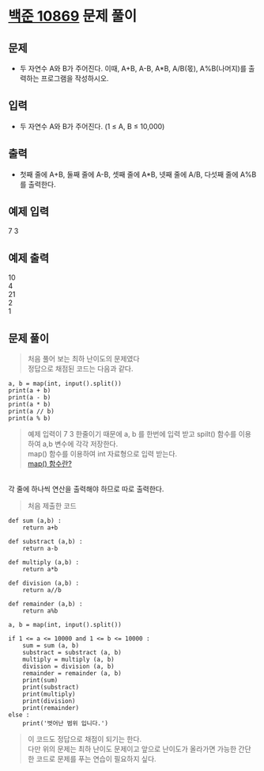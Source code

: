 # [백준 10869](https://www.acmicpc.net/problem/10869) 문제 풀이

## 문제
- 두 자연수 A와 B가 주어진다. 이때, A+B, A-B, A*B, A/B(몫), A%B(나머지)를 출력하는 프로그램을 작성하시오. 

## 입력
- 두 자연수 A와 B가 주어진다. (1 ≤ A, B ≤ 10,000)

## 출력
- 첫째 줄에 A+B, 둘째 줄에 A-B, 셋째 줄에 A*B, 넷째 줄에 A/B, 다섯째 줄에 A%B를 출력한다.

## 예제 입력 
 7 3

## 예제 출력

10<br>4<br>21<br>2<br>1

## 문제 풀이

>처음 풀어 보는 최하 난이도의 문제였다<br> 
정답으로 채점된 코드는 다음과 같다.
```
a, b = map(int, input().split())
print(a + b)
print(a - b)
print(a * b)
print(a // b)
print(a % b)
```
>예제 입력이 7 3 한줄이기 때문에
a, b 를 한번에 입력 받고 spilt() 함수를 이용하여 a,b 변수에 각각 저장한다.<br>
map() 함수를 이용하여 int 자료형으로 입력 받는다.<br>
[map() 함수란?](https://github.com/DabinLim/Today-I-Learned/blob/master/Python/map().md)
<br>
각 줄에 하나씩 연산을 출력해야 하므로 따로 출력한다.<br>

>처음 제출한 코드
```
def sum (a,b) :
    return a+b

def substract (a,b) :
    return a-b

def multiply (a,b) :
    return a*b

def division (a,b) :
    return a//b

def remainder (a,b) :
    return a%b

a, b = map(int, input().split())

if 1 <= a <= 10000 and 1 <= b <= 10000 :
    sum = sum (a, b)
    substract = substract (a, b)
    multiply = multiply (a, b)
    division = division (a, b)
    remainder = remainder (a, b)
    print(sum)
    print(substract)
    print(multiply)
    print(division)
    print(remainder)
else :
    print('벗어난 범위 입니다.')
```

>이 코드도 정답으로 채점이 되기는 한다.<br>
다만 위의 문제는 최하 난이도 문제이고 앞으로 난이도가 올라가면 가능한 간단한 코드로 문제를 푸는 연습이 필요하지 싶다.





